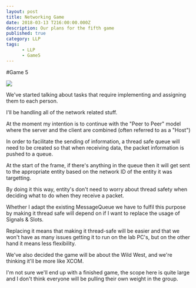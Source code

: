 ```yaml
---
layout: post
title: Networking Game
date: 2018-03-13 T216:00:00.000Z
description: Our plans for the fifth game
published: true
category: LLP
tags:
      - LLP
      - Game5
---
```


#Game 5

<img src="https://i.imgur.com/VbiESOT.png"> 
 
We've started talking about tasks that require implementing and assigning them to each person.

I'll be handling all of the network related stuff.

At the moment my intention is to continue with the "Peer to Peer" model where the server and the client are combined (often referred to as a "Host")

In order to facilitate the sending of information, a thread safe queue will need to be created so that when receiving data, the packet information is pushed to a queue.

At the start of the frame, if there's anything in the queue then it will get sent to the appropriate entity based on the network ID of the entity it was targetting.

By doing it this way, entity's don't need to worry about thread safety when deciding what to do when they receive a packet.

Whether I adapt the existing MessageQueue we have to fulfil this purpose by making it thread safe will depend on if I want to replace the usage of Signals & Slots.

Replacing it means that making it thread-safe will be easier and that we won't have as many issues getting it to run on the lab PC's, but on the other hand it means less flexibility.

We've also decided the game will be about the Wild West, and we're thinking it'll be more like XCOM.

I'm not sure we'll end up with a finished game, the scope here is quite large and I don't think everyone will be pulling their own weight in the group.